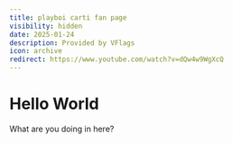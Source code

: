 ```yaml
---
title: playboi carti fan page
visibility: hidden
date: 2025-01-24
description: Provided by VFlags
icon: archive
redirect: https://www.youtube.com/watch?v=dQw4w9WgXcQ
---
```

# Hello World

What are you doing in here?
